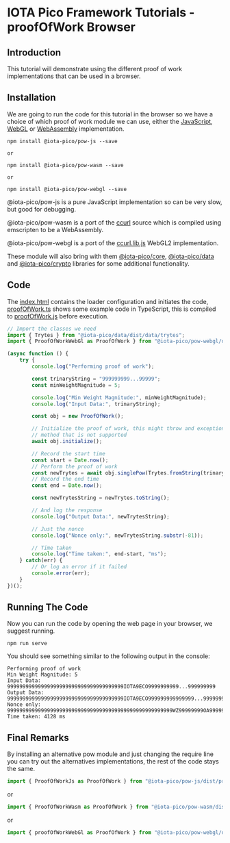 # IOTA Pico Framework Tutorials - proofOfWork Browser

## Introduction

This tutorial will demonstrate using the different proof of work implementations that can be used in a browser.

## Installation

We are going to run the code for this tutorial in the browser so we have a choice of which proof of work module we can use, either the [JavaScript](https://github.com/iotaeco/iota-pico-pow-js), [WebGL](https://github.com/iotaeco/iota-pico-pow-webgl) or [WebAssembly](https://github.com/iotaeco/iota-pico-pow-wasm)  implementation.

```shell
npm install @iota-pico/pow-js --save

or

npm install @iota-pico/pow-wasm --save

or

npm install @iota-pico/pow-webgl --save
```

@iota-pico/pow-js is a pure JavaScript implementation so can be very slow, but good for debugging.

@iota-pico/pow-wasm is a port of the [ccurl](https://github.com/iotaledger/ccurl/) source which is compiled using emscripten to be a WebAssembly.

@iota-pico/pow-webgl is a port of the [ccurl.lib.js](https://github.com/iotaledger/curl.lib.js) WebGL2 implementation.

These module will also bring with them [@iota-pico/core](https://github.com/iotaeco/iota-pico-core), [@iota-pico/data](https://github.com/iotaeco/iota-pico-data) and [@iota-pico/crypto](https://github.com/iotaeco/iota-pico-crypto) libraries for some additional functionality.

## Code

The [index.html](./index.html) contains the loader configuration and initiates the code, [proofOfWork.ts](./proofOfWork.ts) shows some example code in TypeScript, this is compiled to [proofOfWork.js](./proofOfWork.js) before execution.

```typescript
// Import the classes we need
import { Trytes } from "@iota-pico/data/dist/data/trytes";
import { ProofOfWorkWebGl as ProofOfWork } from "@iota-pico/pow-webgl/dist/proofOfWorkWebGl";

(async function () {
    try {
        console.log("Performing proof of work");

        const trinaryString = "999999999...99999";
        const minWeightMagnitude = 5;

        console.log("Min Weight Magnitude:", minWeightMagnitude);
        console.log("Input Data:", trinaryString);

        const obj = new ProofOfWork();

        // Initialize the proof of work, this might throw and exception if it is using a 
        // method that is not supported
        await obj.initialize();

        // Record the start time
        const start = Date.now();
        // Perform the proof of work
        const newTrytes = await obj.singlePow(Trytes.fromString(trinaryString), minWeightMagnitude);
        // Record the end time
        const end = Date.now();

        const newTrytesString = newTrytes.toString();

        // And log the response
        console.log("Output Data:", newTrytesString);

        // Just the nonce
        console.log("Nonce only:", newTrytesString.substr(-81));

        // Time taken
        console.log("Time taken:", end-start, "ms");
    } catch(err) {
        // Or log an error if it failed
        console.error(err);
    }
})();

```

## Running The Code

Now you can run the code by opening the web page in your browser, we suggest running.

```shell
npm run serve
```
You should see something similar to the following output in the console:

```
Performing proof of work
Min Weight Magnitude: 5
Input Data: 99999999999999999999999999999999999999IOTA9ECO9999999999...999999999
Output Data: 99999999999999999999999999999999999999IOTA9ECO999999999999999...999999999999999999999999999999999999999999999999999999999999WZ99999999OA999999999999999
Nonce only: 999999999999999999999999999999999999999999999999999999WZ99999999OA999999999999999
Time taken: 4128 ms
```

## Final Remarks

By installing an alternative pow module and just changing the require line you can try out the alternatives implementations, the rest of the code stays the same.

```typescript
import { ProofOfWorkJs as ProofOfWork } from "@iota-pico/pow-js/dist/proofOfWorkJs";
```
or
```typescript
import { ProofOfWorkWasm as ProofOfWork } from "@iota-pico/pow-wasm/dist/proofOfWorkWasm";
```
or
```typescript
import { proofOfWorkWebGl as ProofOfWork } from "@iota-pico/pow-webgl/dist/proofOfWorkWebGl";
```

